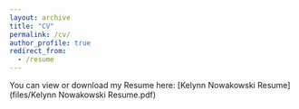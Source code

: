 ```yaml
---
layout: archive
title: "CV"
permalink: /cv/
author_profile: true
redirect_from:
  - /resume
---
```


You can view or download my Resume here: [Kelynn Nowakowski Resume](files/Kelynn Nowakowski Resume.pdf)
